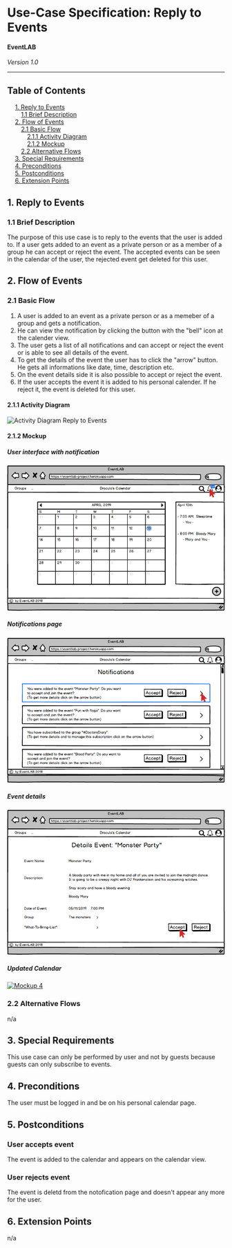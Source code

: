 # Use-Case Specification: Reply to Events
#### EventLAB

*Version 1.0*

---
## Table of Contents

&emsp; [1. Reply to Events](#1-reply-to-events)<br/>
&emsp;&emsp; [1.1 Brief Description](#11-brief-description)<br/>
&emsp; [2. Flow of Events](#2-flow-of-events)<br/>
&emsp;&emsp; [2.1 Basic Flow](#21-basic-flow)<br/>
&emsp;&emsp;&emsp; [2.1.1 Activity Diagram](#211-activity-diagram)<br/>
&emsp;&emsp;&emsp; [2.1.2 Mockup](#212-mockup)<br/>
&emsp;&emsp; [2.2 Alternative Flows](#22-alternative-flows)<br/>
&emsp; [3. Special Requirements](#3-special-requirements)<br/>
&emsp; [4. Preconditions](#4-preconditions)<br/>
&emsp; [5. Postconditions](#5-postconditions)<br/>
&emsp; [6. Extension Points](#6-extension-points)<br/>

## 1. Reply to Events

### 1.1 Brief Description
The purpose of this use case is to reply to the events that the user is added to. If a user gets added to an event as a private person or as a member of a group he can accept or reject the event. The accepted events can be seen in the calendar of the user, the rejected event get deleted for this user.

## 2. Flow of Events

### 2.1 Basic Flow

1. A user is added to an event as a private person or as a memeber of a group and gets a notification.
2. He can view the notification by clicking the button with the "bell" icon at the calender view.
3. The user gets a list of all notifications and can accept or reject the event or is able to see all details of the event.
4. To get the details of the event the user has to click the "arrow" button. He gets all informations like date, time, description etc.
5. On the event details side it is also possible to accept or reject the event.
6. If the user accepts the event it is added to his personal calender. If he reject it, the event is deleted for this user.

#### 2.1.1 Activity Diagram

![Activity Diagram Reply to Events](Activity-Diagram-Reply-to-Events.png)

#### 2.1.2 Mockup

##### User interface with notification
[![Mockup 1](Mockups/01%20-%20User%20Interface%20with%20Notification.png)](https://github.com/tarjmp/eventlab-doc/blob/master/Software%20Requirements%20Specification/Use%20Cases/Reply%20to%20Events/Mockups/01%20-%20User%20Interface%20with%20Notification.png)

##### Notifications page
[![Mockup 2](Mockups/02%20-%20Notifications.png)](https://github.com/tarjmp/eventlab-doc/blob/master/Software%20Requirements%20Specification/Use%20Cases/Reply%20to%20Events/Mockups/02%20-%20Notifications.png)

##### Event details
[![Mockup 3](Mockups/03%20-%20Details%20of%20Event.png)](https://github.com/tarjmp/eventlab-doc/blob/master/Software%20Requirements%20Specification/Use%20Cases/Reply%20to%20Events/Mockups/03%20-%20Details%20of%20Event.png)

##### Updated Calendar
[![Mockup 4](Mockups/04%20-%20New%20Event%20in%29Calendar.png)](https://github.com/tarjmp/eventlab-doc/blob/master/Software%20Requirements%20Specification/Use%20Cases/Reply%20to%20Events/Mockups/04%20-%20New%20Event%20in%20Calendar.png)


### 2.2 Alternative Flows

n/a

## 3. Special Requirements

This use case can only be performed by user and not by guests because guests can only subscribe to events.

## 4. Preconditions

The user must be logged in and be on his personal calendar page.

## 5. Postconditions

### User accepts event
The event is added to the calendar and appears on the calendar view.

### User rejects event
The event is deletd from the notofication page and doesn't appear any more for the user.

## 6. Extension Points

n/a
